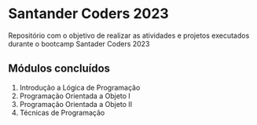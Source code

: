 # Santander Coders 2023

<p>Repositório com o objetivo de realizar as atividades e projetos executados durante o bootcamp Santader Coders 2023</p>

## Módulos concluídos
1. Introdução a Lógica de Programação
2. Programação Orientada a Objeto I
3. Programação Orientada a Objeto II
4. Técnicas de Programação
